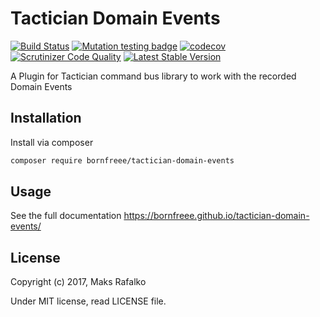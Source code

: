 Tactician Domain Events
=======================

[![Build Status](https://travis-ci.org/borNfreee/tactician-domain-events.svg?branch=master)](https://travis-ci.org/borNfreee/tactician-domain-events)
[![Mutation testing badge](https://badge.stryker-mutator.io/github.com/borNfreee/tactician-domain-events/master)](https://infection.github.io/)
[![codecov](https://codecov.io/gh/borNfreee/tactician-domain-events/branch/master/graph/badge.svg)](https://codecov.io/gh/borNfreee/tactician-domain-events)
[![Scrutinizer Code Quality](https://scrutinizer-ci.com/g/bornfreee/tactician-domain-events/badges/quality-score.png?b=master)](https://scrutinizer-ci.com/g/bornfreee/tactician-domain-events/?branch=master)
[![Latest Stable Version](https://poser.pugx.org/bornfreee/tactician-domain-events/v/stable)](https://packagist.org/packages/bornfreee/tactician-domain-events)

A Plugin for Tactician command bus library to work with the recorded Domain Events

Installation
------------

Install via composer

```bash
composer require bornfreee/tactician-domain-events
```

Usage
-----

See the full documentation https://bornfreee.github.io/tactician-domain-events/

License
-------

Copyright (c) 2017, Maks Rafalko

Under MIT license, read LICENSE file.
